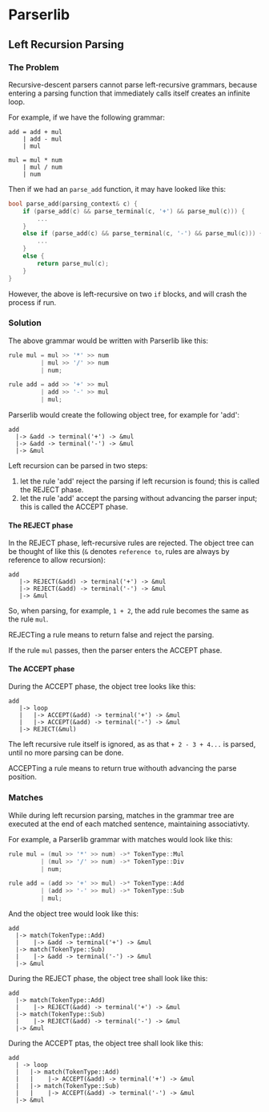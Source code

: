 # Parserlib

## Left Recursion Parsing

### The Problem

Recursive-descent parsers cannot parse left-recursive grammars, because entering a parsing function that immediately calls itself creates an infinite loop.

For example, if we have the following grammar:

```
add = add + mul
    | add - mul
    | mul
        
mul = mul * num
    | mul / num
    | num
```        

Then if we had an `parse_add` function, it may have looked like this:

```cpp
bool parse_add(parsing_context& c) {
	if (parse_add(c) && parse_terminal(c, '+') && parse_mul(c))) {
        ...
    }
    else if (parse_add(c) && parse_terminal(c, '-') && parse_mul(c))) {
        ...
    }
    else {
    	return parse_mul(c);
    }
}
```

However, the above is left-recursive on two `if` blocks, and will crash the process if run.

### Solution

The above grammar would be written with Parserlib like this:

```cpp
rule mul = mul >> '*' >> num 
         | mul >> '/' >> num
         | num;

rule add = add >> '+' >> mul
         | add >> '-' >> mul
         | mul;
```

Parserlib would create the following object tree, for example for 'add':

```
add
  |-> &add -> terminal('+') -> &mul
  |-> &add -> terminal('-') -> &mul
  |-> &mul    
```

Left recursion can be parsed in two steps:

1. let the rule 'add' reject the parsing if left recursion is found; this is called the REJECT phase.
2. let the rule 'add' accept the parsing without advancing the parser input; this is called the ACCEPT phase.

#### The REJECT phase

In the REJECT phase, left-recursive rules are rejected. The object tree can be thought of like this (`&` denotes `reference to`, rules are always by reference to allow recursion):

```
add
   |-> REJECT(&add) -> terminal('+') -> &mul
   |-> REJECT(&add) -> terminal('-') -> &mul
   |-> &mul
```

So, when parsing, for example, `1 + 2`, the add rule becomes the same as the rule `mul`.

REJECTing a rule means to return false and reject the parsing.

If the rule `mul` passes, then the parser enters the ACCEPT phase.

#### The ACCEPT phase

During the ACCEPT phase, the object tree looks like this:

```
add
   |-> loop
   |   |-> ACCEPT(&add) -> terminal('+') -> &mul
   |   |-> ACCEPT(&add) -> terminal('-') -> &mul
   |-> REJECT(&mul)
```

The left recursive rule itself is ignored, as as that `+ 2 - 3 + 4...` is parsed, until no more parsing can be done.

ACCEPTing a rule means to return true withouth advancing the parse position.

### Matches

While during left recursion parsing, matches in the grammar tree are executed at the end of each matched sentence, maintaining associativty.

For example, a Parserlib grammar with matches would look like this:

```cpp
rule mul = (mul >> '*' >> num) ->* TokenType::Mul
         | (mul >> '/' >> num) ->* TokenType::Div
         | num;

rule add = (add >> '+' >> mul) ->* TokenType::Add
         | (add >> '-' >> mul) ->* TokenType::Sub
         | mul;
```

And the object tree would look like this:

```
add
  |-> match(TokenType::Add)
  |    |-> &add -> terminal('+') -> &mul
  |-> match(TokenType::Sub)
  |    |-> &add -> terminal('-') -> &mul
  |-> &mul    
```

During the REJECT phase, the object tree shall look like this:

```
add
  |-> match(TokenType::Add)
  |    |-> REJECT(&add) -> terminal('+') -> &mul
  |-> match(TokenType::Sub)
  |    |-> REJECT(&add) -> terminal('-') -> &mul
  |-> &mul    
```

During the ACCEPT ptas, the object tree shall look like this:
```
add
  | -> loop
  |   |-> match(TokenType::Add)
  |   |    |-> ACCEPT(&add) -> terminal('+') -> &mul
  |   |-> match(TokenType::Sub)
  |   |    |-> ACCEPT(&add) -> terminal('-') -> &mul
  |-> &mul    
```

